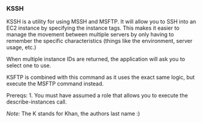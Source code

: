 ### KSSH
KSSH is a utility for using MSSH and MSFTP. It will allow you to SSH into an EC2 instance by specifying the instance tags. This makes it easier to manage the movement between multiple servers by only having to remember the specific characteristics (things like the environment, server usage, etc.)

When multiple instance IDs are returned, the application will ask you to select one to use.

KSFTP is combined with this command as it uses the exact same logic, but execute the MSFTP command instead.

Prereqs:
    1. You must have assumed a role that allows you to execute the describe-instances call.


*Note:* The K stands for Khan, the authors last name :) 